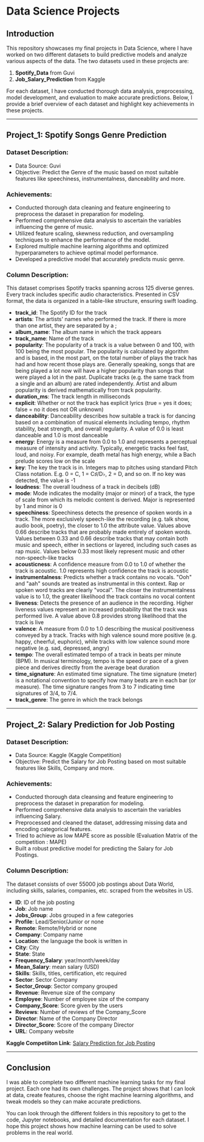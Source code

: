 # Data Science Projects 

## Introduction

This repository showcases my final projects in Data Science, where I have worked on two different datasets to build predictive models and analyze various aspects of the data. The two datasets used in these projects are:

1. **Spotify_Data** from Guvi
2. **Job_Salary_Prediction** from Kaggle 

For each dataset, I have conducted thorough data analysis, preprocessing, model development, and evaluation to make accurate predictions. Below, I provide a brief overview of each dataset and highlight key achievements in these projects.

---

## Project_1: Spotify Songs Genre Prediction

### Dataset Description:
- Data Source: Guvi
- Objective: Predict the Genre of the music based on most suitable features like speechiness, instrumentalness, danceability and more.

### Achievements:
- Conducted thorough data cleaning and feature engineering to preprocess the dataset in preparation for modeling.
- Performed comprehensive data analysis to ascertain the variables influencing the genre of music.
- Utilized feature scaling, skewness reduction, and oversampling techniques to enhance the performance of the model.
- Explored multiple machine learning algorithms and optimized hyperparameters to achieve optimal model performance.
- Developed a predictive model that accurately predicts music genre.

### Column Description:
This dataset comprises Spotify tracks spanning across 125 diverse genres. Every track includes specific audio characteristics. Presented in CSV format, the data is organized in a table-like structure, ensuring swift loading. 

- **track_id**: The Spotify ID for the track
- **artists**: The artists' names who performed the track. If there is more than one artist, they are separated by a ;
- **album_name**: The album name in which the track appears
- **track_name**: Name of the track
- **popularity**: The popularity of a track is a value between 0 and 100, with 100 being the most popular. The popularity is calculated by algorithm and is based, in the most part, on the total number of plays the track has had and how recent those plays are. Generally speaking, songs that are being played a lot now will have a higher popularity than songs that were played a lot in the past. Duplicate tracks (e.g. the same track from a single and an album) are rated independently. Artist and album popularity is derived mathematically from track popularity.
- **duration_ms**: The track length in milliseconds
- **explicit**: Whether or not the track has explicit lyrics (true = yes it does; false = no it does not OR unknown)
- **danceability**: Danceability describes how suitable a track is for dancing based on a combination of musical elements including tempo, rhythm stability, beat strength, and overall regularity. A value of 0.0 is least danceable and 1.0 is most danceable
- **energy**: Energy is a measure from 0.0 to 1.0 and represents a perceptual measure of intensity and activity. Typically, energetic tracks feel fast, loud, and noisy. For example, death metal has high energy, while a Bach prelude scores low on the scale
- **key**: The key the track is in. Integers map to pitches using standard Pitch Class notation. E.g. 0 = C, 1 = C♯/D♭, 2 = D, and so on. If no key was detected, the value is -1
- **loudness**: The overall loudness of a track in decibels (dB)
- **mode**: Mode indicates the modality (major or minor) of a track, the type of scale from which its melodic content is derived. Major is represented by 1 and minor is 0
- **speechiness**: Speechiness detects the presence of spoken words in a track. The more exclusively speech-like the recording (e.g. talk show, audio book, poetry), the closer to 1.0 the attribute value. Values above 0.66 describe tracks that are probably made entirely of spoken words. Values between 0.33 and 0.66 describe tracks that may contain both music and speech, either in sections or layered, including such cases as rap music. Values below 0.33 most likely represent music and other non-speech-like tracks
- **acousticness**: A confidence measure from 0.0 to 1.0 of whether the track is acoustic. 1.0 represents high confidence the track is acoustic
- **instrumentalness**: Predicts whether a track contains no vocals. "Ooh" and "aah" sounds are treated as instrumental in this context. Rap or spoken word tracks are clearly "vocal". The closer the instrumentalness value is to 1.0, the greater likelihood the track contains no vocal content
- **liveness**: Detects the presence of an audience in the recording. Higher liveness values represent an increased probability that the track was performed live. A value above 0.8 provides strong likelihood that the track is live
- **valence**: A measure from 0.0 to 1.0 describing the musical positiveness conveyed by a track. Tracks with high valence sound more positive (e.g. happy, cheerful, euphoric), while tracks with low valence sound more negative (e.g. sad, depressed, angry)
- **tempo**: The overall estimated tempo of a track in beats per minute (BPM). In musical terminology, tempo is the speed or pace of a given piece and derives directly from the average beat duration
- **time_signature**: An estimated time signature. The time signature (meter) is a notational convention to specify how many beats are in each bar (or measure). The time signature ranges from 3 to 7 indicating time signatures of 3/4, to 7/4.
- **track_genre**: The genre in which the track belongs

---

## Project_2: Salary Prediction for Job Posting

### Dataset Description:
- Data Source: Kaggle (Kaggle Competition)
- Objective: Predict the Salary for Job Posting based on most suitable features like Skills, Company and more.

### Achievements:
- Conducted thorough data cleansing and feature engineering to preprocess the dataset in preparation for modeling.
- Performed comprehensive data analysis to ascertain the variables influencing Salary.
- Preprocessed and cleaned the dataset, addressing missing data and encoding categorical features.
- Tried to achieve as low MAPE score as possible (Evaluation Matrix of the competition : MAPE)
- Built a robust predictive model for predicting the Salary for Job Postings.

### Column Description:
The dataset consists of over 55000 job postings about Data World, including skills, salaries, companies, etc. scraped from the websites in US.

- **ID**: ID of the job posting
- **Job**: Job name
- **Jobs_Group**: Jobs grouped in a few categories
- **Profile**: Lead/Senior/Junior or none
- **Remote**: Remote/Hybrid or none
- **Company**: Company name
- **Location**: the language the book is written in
- **City**: City
- **State**: State
- **Frequency_Salary**: year/month/week/day
- **Mean_Salary**: mean salary (USD)
- **Skills**: Skills, titles, certification, etc required
- **Sector**: Sector Company
- **Sector_Group**: Sector company grouped
- **Revenue**: Revenue size of the company
- **Employee**: Number of employee size of the company
- **Company_Score**: Score given by the users
- **Reviews**: Number of reviews of the Company_Score
- **Director**: Name of the Company Director
- **Director_Score**: Score of the company Director
- **URL**: Company website

**Kaggle Competiiton Link**: <a href="https://www.kaggle.com/competitions/salary-prediction-for-job-postings/overview">Salary Prediction for Job Posting</a>

---

## Conclusion

I was able to complete two different machine learning tasks for my final project. Each one had its own challenges. The project shows that I can look at data, create features, choose the right machine learning algorithms, and tweak models so they can make accurate predictions.

You can look through the different folders in this repository to get to the code, Jupyter notebooks, and detailed documentation for each dataset. I hope this project shows how machine learning can be used to solve problems in the real world.
